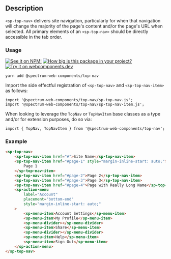 ## Description

`<sp-top-nav>` delivers site navigation, particularly for when that navigation will change the majority of the page's content and/or the page's URL when selected. All primary elements of an `<sp-top-nav>` should be directly accessible in the tab order.

### Usage

[![See it on NPM!](https://img.shields.io/npm/v/@spectrum-web-components/top-nav?style=for-the-badge)](https://www.npmjs.com/package/@spectrum-web-components/top-nav)
[![How big is this package in your project?](https://img.shields.io/bundlephobia/minzip/@spectrum-web-components/top-nav?style=for-the-badge)](https://bundlephobia.com/result?p=@spectrum-web-components/top-nav)
[![Try it on webcomponents.dev](https://img.shields.io/badge/Try%20it%20on-webcomponents.dev-green?style=for-the-badge)](https://webcomponents.dev/edit/collection/fO75441E1Q5ZlI0e9pgq/LtIrARhL1Qgevqxs3hZE/src/index.ts)

```
yarn add @spectrum-web-components/top-nav
```

Import the side effectful registration of `<sp-top-nav>` and `<sp-top-nav-item>` as follows:

```
import '@spectrum-web-components/top-nav/sp-top-nav.js';
import '@spectrum-web-components/top-nav/sp-top-nav-item.js';
```

When looking to leverage the `TopNav` or `TopNavItem` base classes as a type and/or for extension purposes, do so via:

```
import { TopNav, TopNavItem } from '@spectrum-web-components/top-nav';
```

### Example

```html
<sp-top-nav>
    <sp-top-nav-item href="#">Site Name</sp-top-nav-item>
    <sp-top-nav-item href="#page-1" style="margin-inline-start: auto;">
        Page 1
    </sp-top-nav-item>
    <sp-top-nav-item href="#page-2">Page 2</sp-top-nav-item>
    <sp-top-nav-item href="#page-3">Page 3</sp-top-nav-item>
    <sp-top-nav-item href="#page-4">Page with Really Long Name</sp-top-nav-item>
    <sp-action-menu
        label="Account"
        placement="bottom-end"
        style="margin-inline-start: auto;"
    >
        <sp-menu-item>Account Settings</sp-menu-item>
        <sp-menu-item>My Profile</sp-menu-item>
        <sp-menu-divider></sp-menu-divider>
        <sp-menu-item>Share</sp-menu-item>
        <sp-menu-divider></sp-menu-divider>
        <sp-menu-item>Help</sp-menu-item>
        <sp-menu-item>Sign Out</sp-menu-item>
    </sp-action-menu>
</sp-top-nav>
```

<script type="module">
    import '@spectrum-web-components/action-menu/sp-action-menu.js';
    import '@spectrum-web-components/menu/sp-menu-divider.js';
    import '@spectrum-web-components/menu/sp-menu-item.js';
    import '@spectrum-web-components/top-nav/sp-top-nav.js';
    import '@spectrum-web-components/top-nav/sp-top-nav-item.js';
</script>

